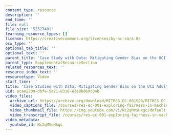 ```yaml
---
content_type: resource
description: ''
end_time: ''
file: null
file_size: '52527401'
learning_resource_types: []
license: https://creativecommons.org/licenses/by-nc-sa/4.0/
ocw_type: ''
optional_tab_title: ''
optional_text: ''
parent_title: 'Case Study with Data: Mitigating Gender Bias on the UCI Adult Database'
parent_type: SupplementalResourceSection
related_resources_text: ''
resource_index_text: ''
resourcetype: Video
start_time: ''
title: 'Case Studies with Data: Mitigating Gender Bias on the UCI Adult Dataset'
uid: ecae2209-dbfe-5a21-8318-e3e9bd69c04b
video_files:
  archive_url: https://archive.org/download/MITRES_EC-001S20/MITRES_EC_001S20_video09_300k.mp4
  video_captions_file: /courses/res-ec-001-exploring-fairness-in-machine-learning-for-international-development-spring-2020/0ff152d84c465246864e0e060f17ceb3_Nc2qMVsHkgc.vtt
  video_thumbnail_file: https://img.youtube.com/vi/Nc2qMVsHkgc/default.jpg
  video_transcript_file: /courses/res-ec-001-exploring-fairness-in-machine-learning-for-international-development-spring-2020/0255c3926f7d3bf394ca20bb7673f273_Nc2qMVsHkgc.pdf
video_metadata:
  youtube_id: Nc2qMVsHkgc
---
```

